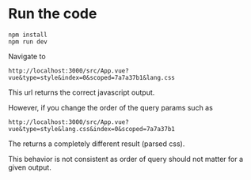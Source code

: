 # Run the code

```
npm install
npm run dev
```

Navigate to
```
http://localhost:3000/src/App.vue?vue&type=style&index=0&scoped=7a7a37b1&lang.css
```

This url returns the correct javascript output.

However, if you change the order of the query params such as
```
http://localhost:3000/src/App.vue?vue&type=style&lang.css&index=0&scoped=7a7a37b1
```

The returns a completely different result (parsed css).

This behavior is not consistent as order of query should not matter for a given output.

